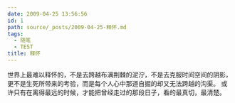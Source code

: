 ```yaml
---
date: 2009-04-25 13:56:56
id: 1
path: source/_posts/2009-04-25-释怀.md
tags:
  - 随笔
  - TEST
title: 释怀
---
```


世界上最难以释怀的，不是去跨越布满荆棘的泥泞，不是去克服时间空间的阴影，更不是生死所带来的考验，而是每个人心中那道自掘的却又无法跨越的沟渠。
或许只有在离得最远的时候，才能把曾经走过的那段日子，看的最真切，最清楚。